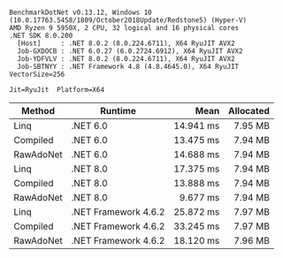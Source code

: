```

BenchmarkDotNet v0.13.12, Windows 10 (10.0.17763.5458/1809/October2018Update/Redstone5) (Hyper-V)
AMD Ryzen 9 5950X, 2 CPU, 32 logical and 16 physical cores
.NET SDK 8.0.200
  [Host]     : .NET 8.0.2 (8.0.224.6711), X64 RyuJIT AVX2
  Job-GXDOCB : .NET 6.0.27 (6.0.2724.6912), X64 RyuJIT AVX2
  Job-YDFVLV : .NET 8.0.2 (8.0.224.6711), X64 RyuJIT AVX2
  Job-SBTNYY : .NET Framework 4.8 (4.8.4645.0), X64 RyuJIT VectorSize=256

Jit=RyuJit  Platform=X64  

```
| Method    | Runtime              | Mean      | Allocated |
|---------- |--------------------- |----------:|----------:|
| Linq      | .NET 6.0             | 14.941 ms |   7.95 MB |
| Compiled  | .NET 6.0             | 13.475 ms |   7.94 MB |
| RawAdoNet | .NET 6.0             | 14.688 ms |   7.94 MB |
| Linq      | .NET 8.0             | 17.375 ms |   7.94 MB |
| Compiled  | .NET 8.0             | 13.888 ms |   7.94 MB |
| RawAdoNet | .NET 8.0             |  9.677 ms |   7.94 MB |
| Linq      | .NET Framework 4.6.2 | 25.872 ms |   7.97 MB |
| Compiled  | .NET Framework 4.6.2 | 33.245 ms |   7.97 MB |
| RawAdoNet | .NET Framework 4.6.2 | 18.120 ms |   7.96 MB |
